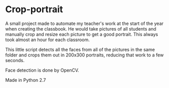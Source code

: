 # Crop-portrait
A small project made to automate my teacher's work at the start of the year when creating the classbook. He would take pictures of all students and manually crop and resize each picture to get a good portrait. This always took almost an hour for each classroom. 

This little script detects all the faces from all of the pictures in the same folder and crops them out in 200x300 portraits, reducing that work to a few seconds.

Face detection is done by OpenCV.

Made in Python 2.7

